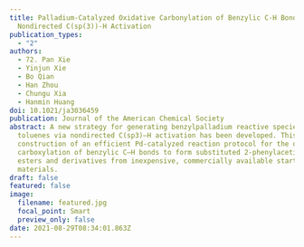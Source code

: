```yaml
---
title: Palladium-Catalyzed Oxidative Carbonylation of Benzylic C-H Bonds via
  Nondirected C(sp(3))-H Activation
publication_types:
  - "2"
authors:
  - 72.	Pan Xie
  - Yinjun Xie
  - Bo Qian
  - Han Zhou
  - Chungu Xia
  - Hanmin Huang
doi: 10.1021/ja3036459
publication: Journal of the American Chemical Society
abstract: A new strategy for generating benzylpalladium reactive species from
  toluenes via nondirected C(sp3)–H activation has been developed. This led to
  construction of an efficient Pd-catalyzed reaction protocol for the oxidative
  carboxylation of benzylic C–H bonds to form substituted 2-phenylacetic acid
  esters and derivatives from inexpensive, commercially available starting
  materials.
draft: false
featured: false
image:
  filename: featured.jpg
  focal_point: Smart
  preview_only: false
date: 2021-08-29T08:34:01.863Z
---
```


